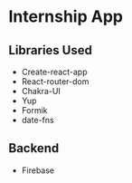 # Internship App


## Libraries Used
*   Create-react-app
*   React-router-dom
*   Chakra-UI
*   Yup
*   Formik
*   date-fns


## Backend
*   Firebase